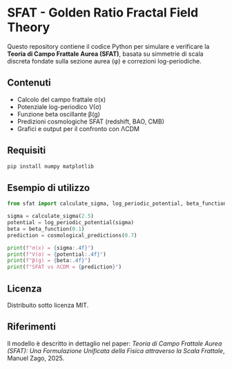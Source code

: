 # SFAT - Golden Ratio Fractal Field Theory

Questo repository contiene il codice Python per simulare e verificare la **Teoria di Campo Frattale Aurea (SFAT)**, basata su simmetrie di scala discreta fondate sulla sezione aurea (φ) e correzioni log-periodiche.

## Contenuti

- Calcolo del campo frattale σ(x)
- Potenziale log-periodico V(σ)
- Funzione beta oscillante β(g)
- Predizioni cosmologiche SFAT (redshift, BAO, CMB)
- Grafici e output per il confronto con ΛCDM

## Requisiti

```bash
pip install numpy matplotlib
```

## Esempio di utilizzo

```python
from sfat import calculate_sigma, log_periodic_potential, beta_function, cosmological_predictions

sigma = calculate_sigma(2.5)
potential = log_periodic_potential(sigma)
beta = beta_function(0.1)
prediction = cosmological_predictions(0.7)

print(f"σ(x) = {sigma:.4f}")
print(f"V(σ) = {potential:.4f}")
print(f"β(g) = {beta:.4f}")
print(f"SFAT vs ΛCDM = {prediction}")
```

## Licenza

Distribuito sotto licenza MIT.

## Riferimenti

Il modello è descritto in dettaglio nel paper:
*Teoria di Campo Frattale Aurea (SFAT): Una Formulazione Unificata della Fisica attraverso la Scala Frattale*, Manuel Zago, 2025.
